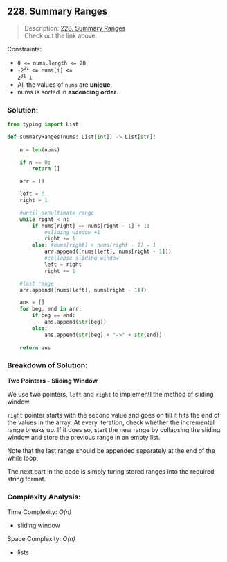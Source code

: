 ## 228. Summary Ranges

>Description: [228. Summary Ranges](https://leetcode.com/problems/summary-ranges/description/)\
Check out the link above.

Constraints:

- `0 <= nums.length <= 20`
- <code>-2<sup>31</sup> <= nums[i]  <= 2<sup>31</sup>-1</code> 
- All the values of `nums` are **unique**.
- nums is sorted in **ascending order**.

### Solution: 

```python
from typing import List

def summaryRanges(nums: List[int]) -> List[str]:
    
    n = len(nums)

    if n == 0:
        return []

    arr = []

    left = 0
    right = 1

    #until penultimate range
    while right < n:
        if nums[right] == nums[right - 1] + 1:
            #sliding window +1
            right += 1
        else: #nums[right] > nums[right - 1] = 1
            arr.append([nums[left], nums[right - 1]])
            #collapse sliding window
            left = right
            right += 1

    #last range
    arr.append([nums[left], nums[right - 1]])

    ans = []
    for beg, end in arr:
        if beg == end:
            ans.append(str(beg))
        else:
            ans.append(str(beg) + "->" + str(end))
    
    return ans
```
### Breakdown of Solution:

**Two Pointers - Sliding Window**

We use two pointers, `left` and `right` to implementl the method of sliding window.

`right` pointer starts with the second value and goes on till it hits the end of the values in the array.
At every iteration, check whether the incremental range breaks up. If it does so, start the new range by collapsing the sliding window and store the previous range in an empty list.

Note that the last range should be appended separately at the end of the while loop.

The next part in the code is simply turing stored ranges into the required string format.

### Complexity Analysis:

Time Complexity: *O(n)*

- sliding window

Space Complexity: *O(n)*

- lists
